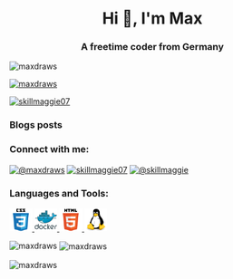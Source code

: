 <h1 align="center">Hi 👋, I'm Max</h1>
<h3 align="center">A freetime coder from Germany</h3>

<p align="left"> <img src="https://komarev.com/ghpvc/?username=maxdraws&label=Profile%20views&color=0e75b6&style=flat" alt="maxdraws" /> </p>

<p align="left"> <a href="https://github.com/ryo-ma/github-profile-trophy"><img src="https://github-profile-trophy.vercel.app/?username=maxdraws" alt="maxdraws" /></a> </p>

<p align="left"> <a href="https://twitter.com/skillmaggie07" target="blank"><img src="https://img.shields.io/twitter/follow/skillmaggie07?logo=twitter&style=for-the-badge" alt="skillmaggie07" /></a> </p>

### Blogs posts
<!-- BLOG-POST-LIST:START -->
<!-- BLOG-POST-LIST:END -->

<h3 align="left">Connect with me:</h3>
<p align="left">
<a href="https://dev.to/@maxdraws" target="blank"><img align="center" src="https://raw.githubusercontent.com/rahuldkjain/github-profile-readme-generator/master/src/images/icons/Social/devto.svg" alt="@maxdraws" height="30" width="40" /></a>
<a href="https://twitter.com/skillmaggie07" target="blank"><img align="center" src="https://raw.githubusercontent.com/rahuldkjain/github-profile-readme-generator/master/src/images/icons/Social/twitter.svg" alt="skillmaggie07" height="30" width="40" /></a>
<a href="https://medium.com/@skillmaggie" target="blank"><img align="center" src="https://raw.githubusercontent.com/rahuldkjain/github-profile-readme-generator/master/src/images/icons/Social/medium.svg" alt="@skillmaggie" height="30" width="40" /></a>
</p>

<h3 align="left">Languages and Tools:</h3>
<p align="left"> <a href="https://www.w3schools.com/css/" target="_blank" rel="noreferrer"> <img src="https://raw.githubusercontent.com/devicons/devicon/master/icons/css3/css3-original-wordmark.svg" alt="css3" width="40" height="40"/> </a> <a href="https://www.docker.com/" target="_blank" rel="noreferrer"> <img src="https://raw.githubusercontent.com/devicons/devicon/master/icons/docker/docker-original-wordmark.svg" alt="docker" width="40" height="40"/> </a> <a href="https://www.w3.org/html/" target="_blank" rel="noreferrer"> <img src="https://raw.githubusercontent.com/devicons/devicon/master/icons/html5/html5-original-wordmark.svg" alt="html5" width="40" height="40"/> </a> <a href="https://www.linux.org/" target="_blank" rel="noreferrer"> <img src="https://raw.githubusercontent.com/devicons/devicon/master/icons/linux/linux-original.svg" alt="linux" width="40" height="40"/> </a> </p>

<p><img align="left" src="https://github-readme-stats.vercel.app/api/top-langs?username=maxdraws&show_icons=true&locale=en&layout=compact" alt="maxdraws" /></p>

<p>&nbsp;<img align="center" src="https://github-readme-stats.vercel.app/api?username=maxdraws&show_icons=true&locale=en" alt="maxdraws" /></p>

<p><img align="center" src="https://github-readme-streak-stats.herokuapp.com/?user=maxdraws&" alt="maxdraws" /></p>

